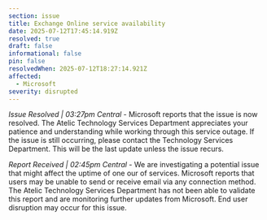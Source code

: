 ```yaml
---
section: issue
title: Exchange Online service availability
date: 2025-07-12T17:45:14.919Z
resolved: true
draft: false
informational: false
pin: false
resolvedWhen: 2025-07-12T18:27:14.921Z
affected:
  - Microsoft
severity: disrupted
---
```

*Issue Resolved | 03:27pm Central* - Microsoft reports that the issue is now resolved. The Atelic Technology Services Department appreciates your patience and understanding while working through this service outage. If the issue is still occurring, please contact the Technology Services Department. This will be the last update unless the issue recurs.

*Report Received | 02:45pm Central* - We are investigating a potential issue that might affect the uptime of one our of services. Microsoft reports that users may be unable to send or receive email via any connection method. The Atelic Technology Services Department has not been able to validate this report and are monitoring further updates from Microsoft. End user disruption may occur for this issue.
